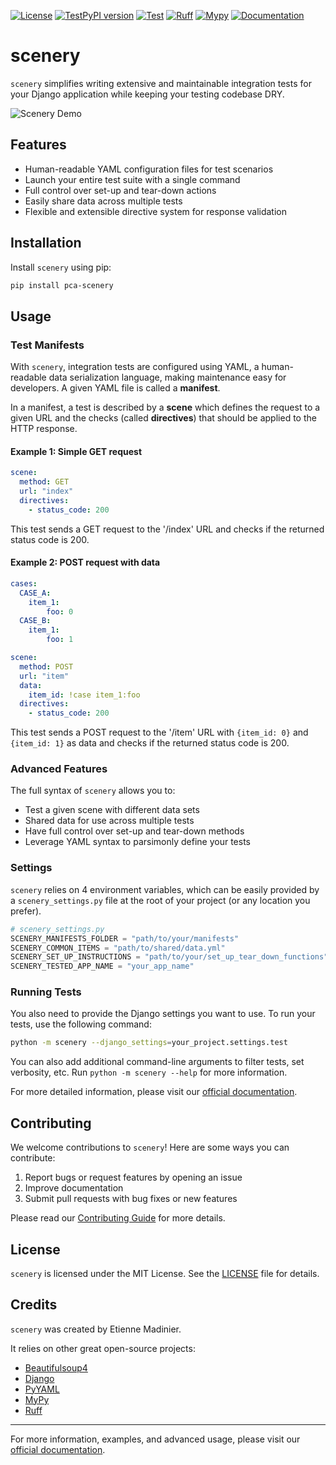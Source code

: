 [![License](https://img.shields.io/pypi/l/YOUR-PACKAGE-NAME.svg)](https://github.com/pointcarre-app/pca-scenery/blob/master/LICENSE)
[![TestPyPI version](https://img.shields.io/testpypi/v/pca-scenery.svg)](https://test.pypi.org/project/pca-scenery/)
[![Test](https://github.com/pointcarre-app/pca-scenery/actions/workflows/test.yml/badge.svg)](https://github.com/pointcarre-app/pca-scenery/actions/workflows/test.yml)
[![Ruff](https://github.com/pointcarre-app/pca-scenery/actions/workflows/python-checks.yml/badge.svg?job=ruff)](https://github.com/pointcarre-app/pca-scenery/actions/workflows/python-checks.yml)
[![Mypy](https://github.com/pointcarre-app/pca-scenery/actions/workflows/python-checks.yml/badge.svg?job=mypy)](https://github.com/pointcarre-app/pca-scenery/actions/workflows/python-checks.yml)
[![Documentation](https://img.shields.io/badge/docs-GitHub%20Pages-blue)](https://pointcarre-app.github.io/pca-scenery)


<!-- [![Python](https://img.shields.io/testpypi/pyversions/pca-scenery)](https://img.shields.io/testpypi/pyversions/pca-scenery) -->
<!-- [![Python Versions](https://img.shields.io/badge/python-3.11%20|%203.12%20|%203.13--dev-blue?logo=python&logoColor=white)](https://test.pypi.org/project/pca-scenery/) -->
<!-- [![Ruff](https://img.shields.io/endpoint?url=https://raw.githubusercontent.com/astral-sh/ruff/main/assets/badge/v2.json)](https://github.com/astral-sh/ruff) -->


# scenery

`scenery` simplifies writing extensive and maintainable integration tests for your Django application while keeping your testing codebase DRY.

![Scenery Demo](https://path/to/your/demo.gif)

## Features

- Human-readable YAML configuration files for test scenarios
- Launch your entire test suite with a single command
- Full control over set-up and tear-down actions
- Easily share data across multiple tests
- Flexible and extensible directive system for response validation

## Installation

Install `scenery` using pip:

```bash
pip install pca-scenery
```

## Usage

### Test Manifests

With `scenery`, integration tests are configured using YAML, a human-readable data serialization language, making maintenance easy for developers. A given YAML file is called a __manifest__.

In a manifest, a test is described by a __scene__ which defines the request to a given URL and the checks (called __directives__) that should be applied to the HTTP response.

#### Example 1: Simple GET request

```yaml
scene:
  method: GET
  url: "index"
  directives:
    - status_code: 200
```

This test sends a GET request to the '/index' URL and checks if the returned status code is 200.

#### Example 2: POST request with data

```yaml
cases:
  CASE_A:
    item_1:
        foo: 0
  CASE_B:
    item_1:
        foo: 1

scene:
  method: POST
  url: "item"
  data:
    item_id: !case item_1:foo
  directives:
    - status_code: 200
```

This test sends a POST request to the '/item' URL with `{item_id: 0}` and `{item_id: 1}` as data and checks if the returned status code is 200.

### Advanced Features

The full syntax of `scenery` allows you to:

- Test a given scene with different data sets
- Shared data for use across multiple tests
- Have full control over set-up and tear-down methods
- Leverage YAML syntax to parsimonly define your tests
<!-- - Define custom directives for specialized checks -->



### Settings

`scenery` relies on 4 environment variables, which can be easily provided by a `scenery_settings.py` file at the root of your project (or any location you prefer).


```python
# scenery_settings.py
SCENERY_MANIFESTS_FOLDER = "path/to/your/manifests"
SCENERY_COMMON_ITEMS = "path/to/shared/data.yml"
SCENERY_SET_UP_INSTRUCTIONS = "path/to/your/set_up_tear_down_functions"
SCENERY_TESTED_APP_NAME = "your_app_name"
```



### Running Tests

You also need to provide the Django settings you want to use. To run your tests, use the following command:

```bash
python -m scenery --django_settings=your_project.settings.test
```

You can also add additional command-line arguments to filter tests, set verbosity, etc. Run `python -m scenery --help` for more information.

For more detailed information, please visit our [official documentation](https://pointcarre-app.github.io/pca-scenery/).

## Contributing

We welcome contributions to `scenery`! Here are some ways you can contribute:

1. Report bugs or request features by opening an issue
2. Improve documentation
3. Submit pull requests with bug fixes or new features

Please read our [Contributing Guide](CONTRIBUTING.md) for more details.

## License

`scenery` is licensed under the MIT License. See the [LICENSE](LICENSE) file for details.

## Credits

`scenery` was created by Etienne Madinier.

It relies on other great open-source projects:
- [Beautifulsoup4](https://pypi.org/project/beautifulsoup4/)
- [Django](https://www.djangoproject.com/)
- [PyYAML](https://pypi.org/project/PyYAML/)
- [MyPy](https://mypy-lang.org/)
- [Ruff](https://github.com/astral-sh/ruff)

---

For more information, examples, and advanced usage, please visit our [official documentation](https://pointcarre-app.github.io/pca-scenery/).